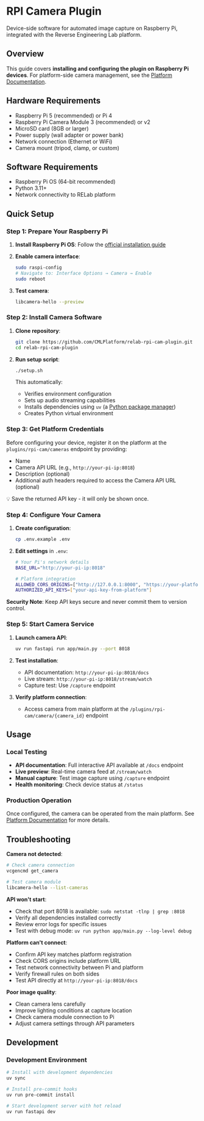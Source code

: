 # RPI Camera Plugin

Device-side software for automated image capture on Raspberry Pi, integrated with the Reverse Engineering Lab platform.

## Overview

This guide covers **installing and configuring the plugin on Raspberry Pi devices**. For platform-side camera management, see the [Platform Documentation](https://docs.cml-relab.org/user-guides/rpi-cam/).

## Hardware Requirements

- Raspberry Pi 5 (recommended) or Pi 4
- Raspberry Pi Camera Module 3 (recommended) or v2
- MicroSD card (8GB or larger)
- Power supply (wall adapter or power bank)
- Network connection (Ethernet or WiFi)
- Camera mount (tripod, clamp, or custom)

## Software Requirements

- Raspberry Pi OS (64-bit recommended)
- Python 3.11+
- Network connectivity to RELab platform

## Quick Setup

### Step 1: Prepare Your Raspberry Pi

1. **Install Raspberry Pi OS**: Follow the [official installation guide](https://www.raspberrypi.com/documentation/computers/getting-started.html#installing-the-operating-system)

1. **Enable camera interface**:

   ```bash
   sudo raspi-config
   # Navigate to: Interface Options → Camera → Enable
   sudo reboot
   ```

1. **Test camera**:

   ```bash
   libcamera-hello --preview
   ```

### Step 2: Install Camera Software

1. **Clone repository**:

   ```bash
   git clone https://github.com/CMLPlatform/relab-rpi-cam-plugin.git
   cd relab-rpi-cam-plugin
   ```

1. **Run setup script**:

   ```bash
   ./setup.sh
   ```

   This automatically:

   - Verifies environment configuration
   - Sets up audio streaming capabilities
   - Installs dependencies using `uv` (a [Python package manager](https://docs.astral.sh/uv/))
   - Creates Python virtual environment

### Step 3: Get Platform Credentials
<!-- TODO: Replace by description of UI flow on main platform once available -->

Before configuring your device, register it on the platform at the `plugins/rpi-cam/cameras` endpoint by providing:

- Name
- Camera API URL (e.g., `http://your-pi-ip:8018`)
- Description (optional)
- Additional auth headers required to access the Camera API URL (optional)

💡 Save the returned API key - it will only be shown once.

### Step 4: Configure Your Camera

1. **Create configuration**:

   ```bash
   cp .env.example .env
   ```

1. **Edit settings** in `.env`:

   ```bash
   # Your Pi's network details
   BASE_URL="http://your-pi-ip:8018"

   # Platform integration
   ALLOWED_CORS_ORIGINS=["http://127.0.0.1:8000", "https://your-platform.com"]
   AUTHORIZED_API_KEYS=["your-api-key-from-platform"]
   ```

**Security Note**: Keep API keys secure and never commit them to version control.

### Step 5: Start Camera Service

1. **Launch camera API**:

   ```bash
   uv run fastapi run app/main.py --port 8018
   ```

2. **Test installation**:

   - API documentation: `http://your-pi-ip:8018/docs`
   - Live stream: `http://your-pi-ip:8018/stream/watch`
   - Capture test: Use `/capture` endpoint

3. **Verify platform connection**:
   <!-- TODO: Replace by description of UI flow on main platform once available -->

   - Access camera from main platform at the `/plugins/rpi-cam/camera/{camera_id}` endpoint

## Usage

### Local Testing

- **API documentation**: Full interactive API available at `/docs` endpoint
- **Live preview**: Real-time camera feed at `/stream/watch`
- **Manual capture**: Test image capture using `/capture` endpoint
- **Health monitoring**: Check device status at `/status`

### Production Operation

Once configured, the camera can be operated from the main platform. See
[Platform Documentation](https://docs.cml-relab.org/user-guides/rpi-cam/) for more details.

## Troubleshooting

**Camera not detected**:

```bash
# Check camera connection
vcgencmd get_camera

# Test camera module
libcamera-hello --list-cameras
```

**API won't start**:

- Check that port 8018 is available: `sudo netstat -tlnp | grep :8018`
- Verify all dependencies installed correctly
- Review error logs for specific issues
- Test with debug mode: `uv run python app/main.py --log-level debug`

**Platform can't connect**:

- Confirm API key matches platform registration
- Check CORS origins include platform URL
- Test network connectivity between Pi and platform
- Verify firewall rules on both sides
- Test API directly at `http://your-pi-ip:8018/docs`

**Poor image quality**:

- Clean camera lens carefully
- Improve lighting conditions at capture location
- Check camera module connection to Pi
- Adjust camera settings through API parameters

## Development

### Development Environment

```bash
# Install with development dependencies
uv sync

# Install pre-commit hooks
uv run pre-commit install

# Start development server with hot reload
uv run fastapi dev
```
